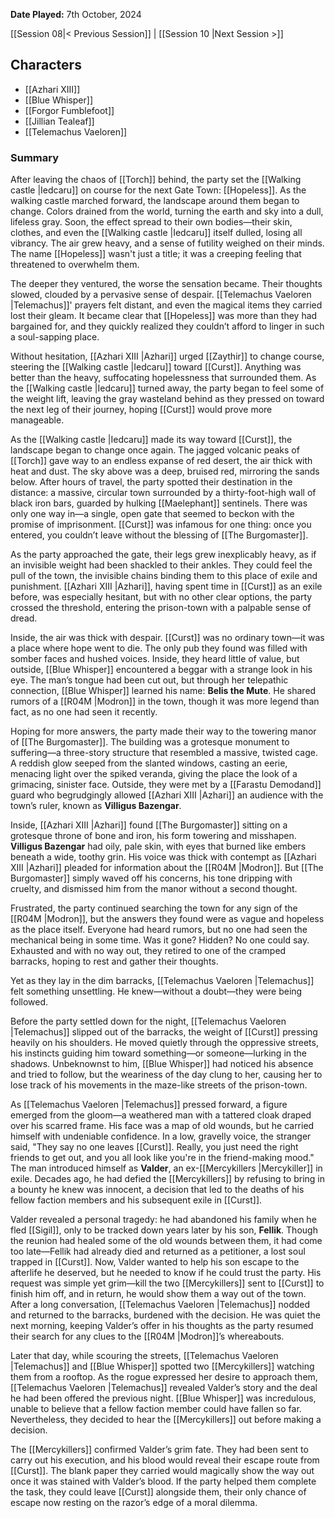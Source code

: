 **Date Played:** 7th October, 2024

[[Session 08|< Previous Session]] | [[Session 10 |Next Session >]]

## Characters

- [[Azhari XIII]]
- [[Blue Whisper]]
- [[Forgor Fumblefoot]]
- [[Jillian Tealeaf]]
- [[Telemachus Vaeloren]]

### Summary

After leaving the chaos of [[Torch]] behind, the party set the [[Walking castle |Iedcaru]] on course for the next Gate Town: [[Hopeless]]. As the walking castle marched forward, the landscape around them began to change. Colors drained from the world, turning the earth and sky into a dull, lifeless gray. Soon, the effect spread to their own bodies—their skin, clothes, and even the [[Walking castle |Iedcaru]] itself dulled, losing all vibrancy. The air grew heavy, and a sense of futility weighed on their minds. The name [[Hopeless]] wasn't just a title; it was a creeping feeling that threatened to overwhelm them.

The deeper they ventured, the worse the sensation became. Their thoughts slowed, clouded by a pervasive sense of despair. [[Telemachus Vaeloren |Telemachus]]' prayers felt distant, and even the magical items they carried lost their gleam. It became clear that [[Hopeless]] was more than they had bargained for, and they quickly realized they couldn’t afford to linger in such a soul-sapping place.

Without hesitation, [[Azhari XIII |Azhari]] urged [[Zaythir]] to change course, steering the [[Walking castle |Iedcaru]] toward [[Curst]]. Anything was better than the heavy, suffocating hopelessness that surrounded them. As the [[Walking castle |Iedcaru]] turned away, the party began to feel some of the weight lift, leaving the gray wasteland behind as they pressed on toward the next leg of their journey, hoping [[Curst]] would prove more manageable.

As the [[Walking castle |Iedcaru]] made its way toward [[Curst]], the landscape began to change once again. The jagged volcanic peaks of [[Torch]] gave way to an endless expanse of red desert, the air thick with heat and dust. The sky above was a deep, bruised red, mirroring the sands below. After hours of travel, the party spotted their destination in the distance: a massive, circular town surrounded by a thirty-foot-high wall of black iron bars, guarded by hulking [[Maelephant]] sentinels. There was only one way in—a single, open gate that seemed to beckon with the promise of imprisonment. [[Curst]] was infamous for one thing: once you entered, you couldn’t leave without the blessing of [[The Burgomaster]].

As the party approached the gate, their legs grew inexplicably heavy, as if an invisible weight had been shackled to their ankles. They could feel the pull of the town, the invisible chains binding them to this place of exile and punishment. [[Azhari XIII |Azhari]], having spent time in [[Curst]] as an exile before, was especially hesitant, but with no other clear options, the party crossed the threshold, entering the prison-town with a palpable sense of dread.

Inside, the air was thick with despair. [[Curst]] was no ordinary town—it was a place where hope went to die. The only pub they found was filled with somber faces and hushed voices. Inside, they heard little of value, but outside, [[Blue Whisper]] encountered a beggar with a strange look in his eye. The man’s tongue had been cut out, but through her telepathic connection, [[Blue Whisper]] learned his name: **Belis the Mute**. He shared rumors of a [[R04M |Modron]] in the town, though it was more legend than fact, as no one had seen it recently.

Hoping for more answers, the party made their way to the towering manor of [[The Burgomaster]]. The building was a grotesque monument to suffering—a three-story structure that resembled a massive, twisted cage. A reddish glow seeped from the slanted windows, casting an eerie, menacing light over the spiked veranda, giving the place the look of a grimacing, sinister face. Outside, they were met by a [[Farastu Demodand]] guard who begrudgingly allowed [[Azhari XIII |Azhari]] an audience with the town’s ruler, known as **Villigus Bazengar**.

Inside, [[Azhari XIII |Azhari]] found [[The Burgomaster]] sitting on a grotesque throne of bone and iron, his form towering and misshapen. **Villigus Bazengar** had oily, pale skin, with eyes that burned like embers beneath a wide, toothy grin. His voice was thick with contempt as [[Azhari XIII |Azhari]] pleaded for information about the [[R04M |Modron]]. But [[The Burgomaster]] simply waved off his concerns, his tone dripping with cruelty, and dismissed him from the manor without a second thought.

Frustrated, the party continued searching the town for any sign of the [[R04M |Modron]], but the answers they found were as vague and hopeless as the place itself. Everyone had heard rumors, but no one had seen the mechanical being in some time. Was it gone? Hidden? No one could say. Exhausted and with no way out, they retired to one of the cramped barracks, hoping to rest and gather their thoughts.

Yet as they lay in the dim barracks, [[Telemachus Vaeloren |Telemachus]] felt something unsettling. He knew—without a doubt—they were being followed.

Before the party settled down for the night, [[Telemachus Vaeloren |Telemachus]] slipped out of the barracks, the weight of [[Curst]] pressing heavily on his shoulders. He moved quietly through the oppressive streets, his instincts guiding him toward something—or someone—lurking in the shadows. Unbeknownst to him, [[Blue Whisper]] had noticed his absence and tried to follow, but the weariness of the day clung to her, causing her to lose track of his movements in the maze-like streets of the prison-town.

As [[Telemachus Vaeloren |Telemachus]] pressed forward, a figure emerged from the gloom—a weathered man with a tattered cloak draped over his scarred frame. His face was a map of old wounds, but he carried himself with undeniable confidence. In a low, gravelly voice, the stranger said, "They say no one leaves [[Curst]]. Really, you just need the right friends to get out, and you all look like you're in the friend-making mood." The man introduced himself as **Valder**, an ex-[[Mercykillers |Mercykiller]] in exile. Decades ago, he had defied the [[Mercykillers]] by refusing to bring in a bounty he knew was innocent, a decision that led to the deaths of his fellow faction members and his subsequent exile in [[Curst]].

Valder revealed a personal tragedy: he had abandoned his family when he fled [[Sigil]], only to be tracked down years later by his son, **Fellik**. Though the reunion had healed some of the old wounds between them, it had come too late—Fellik had already died and returned as a petitioner, a lost soul trapped in [[Curst]]. Now, Valder wanted to help his son escape to the afterlife he deserved, but he needed to know if he could trust the party. His request was simple yet grim—kill the two [[Mercykillers]] sent to [[Curst]] to finish him off, and in return, he would show them a way out of the town. After a long conversation, [[Telemachus Vaeloren |Telemachus]] nodded and returned to the barracks, burdened with the decision. He was quiet the next morning, keeping Valder’s offer in his thoughts as the party resumed their search for any clues to the [[R04M |Modron]]’s whereabouts.

Later that day, while scouring the streets, [[Telemachus Vaeloren |Telemachus]] and [[Blue Whisper]] spotted two [[Mercykillers]] watching them from a rooftop. As the rogue expressed her desire to approach them, [[Telemachus Vaeloren |Telemachus]] revealed Valder’s story and the deal he had been offered the previous night. [[Blue Whisper]] was incredulous, unable to believe that a fellow faction member could have fallen so far. Nevertheless, they decided to hear the [[Mercykillers]] out before making a decision.

The [[Mercykillers]] confirmed Valder’s grim fate. They had been sent to carry out his execution, and his blood would reveal their escape route from [[Curst]]. The blank paper they carried would magically show the way out once it was stained with Valder’s blood. If the party helped them complete the task, they could leave [[Curst]] alongside them, their only chance of escape now resting on the razor’s edge of a moral dilemma.